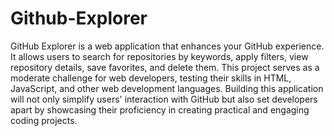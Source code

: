 # Github-Explorer
GitHub Explorer is a web application that enhances your GitHub experience. It allows users to search for repositories by keywords, apply filters, view repository details, save favorites, and delete them. This project serves as a moderate challenge for web developers, testing their skills in HTML, JavaScript, and other web development languages. Building this application will not only simplify users' interaction with GitHub but also set developers apart by showcasing their proficiency in creating practical and engaging coding projects.
